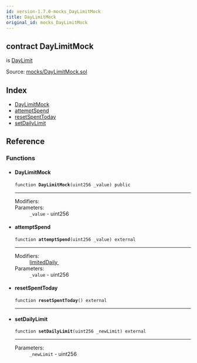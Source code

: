 ```yaml
---
id: version-1.7.0-mocks_DayLimitMock
title: DayLimitMock
original_id: mocks_DayLimitMock
---
```


<div class="contract-doc"><div class="contract"><h2 class="contract-header"><span class="contract-kind">contract</span> DayLimitMock</h2><p class="base-contracts"><span>is</span> <a href="DayLimit.html">DayLimit</a></p><div class="source">Source: <a href="https://github.com/OpenZeppelin/zeppelin-solidity/blob/v1.7.0/contracts/mocks/DayLimitMock.sol" target="_blank">mocks/DayLimitMock.sol</a></div></div><div class="index"><h2>Index</h2><ul><li><a href="mocks_DayLimitMock.html#DayLimitMock">DayLimitMock</a></li><li><a href="mocks_DayLimitMock.html#attemptSpend">attemptSpend</a></li><li><a href="mocks_DayLimitMock.html#resetSpentToday">resetSpentToday</a></li><li><a href="mocks_DayLimitMock.html#setDailyLimit">setDailyLimit</a></li></ul></div><div class="reference"><h2>Reference</h2><div class="functions"><h3>Functions</h3><ul><li><div class="item function"><span id="DayLimitMock" class="anchor-marker"></span><h4 class="name">DayLimitMock</h4><div class="body"><code class="signature">function <strong>DayLimitMock</strong><span>(uint256 _value) </span><span>public </span></code><hr/><dl><dt><span class="label-modifiers">Modifiers:</span></dt><dd></dd><dt><span class="label-parameters">Parameters:</span></dt><dd><div><code>_value</code> - uint256</div></dd></dl></div></div></li><li><div class="item function"><span id="attemptSpend" class="anchor-marker"></span><h4 class="name">attemptSpend</h4><div class="body"><code class="signature">function <strong>attemptSpend</strong><span>(uint256 _value) </span><span>external </span></code><hr/><dl><dt><span class="label-modifiers">Modifiers:</span></dt><dd><a href="DayLimit.html#limitedDaily">limitedDaily </a></dd><dt><span class="label-parameters">Parameters:</span></dt><dd><div><code>_value</code> - uint256</div></dd></dl></div></div></li><li><div class="item function"><span id="resetSpentToday" class="anchor-marker"></span><h4 class="name">resetSpentToday</h4><div class="body"><code class="signature">function <strong>resetSpentToday</strong><span>() </span><span>external </span></code><hr/></div></div></li><li><div class="item function"><span id="setDailyLimit" class="anchor-marker"></span><h4 class="name">setDailyLimit</h4><div class="body"><code class="signature">function <strong>setDailyLimit</strong><span>(uint256 _newLimit) </span><span>external </span></code><hr/><dl><dt><span class="label-parameters">Parameters:</span></dt><dd><div><code>_newLimit</code> - uint256</div></dd></dl></div></div></li></ul></div></div></div>
